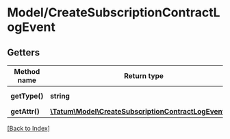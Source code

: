 # Model/CreateSubscriptionContractLogEvent

## Getters

Method name | Return type | Description | Notes
------------ | ------------- | ------------- | -------------
**getType()** | **string** | Type of the subscription. |
**getAttr()** | [**\Tatum\Model\CreateSubscriptionContractLogEventAttr**](CreateSubscriptionContractLogEventAttr.md) |  |

[[Back to Index]](../index.md)
